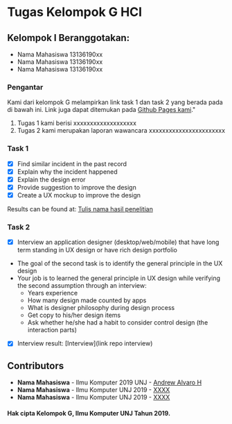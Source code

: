 # Tugas Kelompok G HCI

## Kelompok I Beranggotakan:
* Nama Mahasiswa 13136190xx
* Nama Mahasiswa 13136190xx
* Nama Mahasiswa 13136190xx

### Pengantar
Kami dari kelompok G melampirkan link task 1 dan task 2 yang berada pada di bawah ini. Link juga dapat ditemukan pada [Github Pages kami](https://kelompokg.github.io/kelompok-g-hci/)."
1. Tugas 1 kami berisi xxxxxxxxxxxxxxxxxxx 
2. Tugas 2 kami merupakan laporan wawancara xxxxxxxxxxxxxxxxxxxxxxx

### Task 1
- [x] Find similar incident in the past record
- [x] Explain why the incident happened
- [x] Explain the design error
- [x] Provide suggestion to improve the design
- [x] Create a UX mockup to improve the design

Results can be found at: [Tulis nama hasil penelitian](https://github.com/KelompokG/kelompok-g-hci/tree/master/Task%201)


### Task 2
- [x] Interview an application designer (desktop/web/mobile) that have long term standing in UX design or have rich design portfolio
- The goal of the second task is to identify the general principle in the UX design
- Your job is to learned the general principle in UX design while verifying the second assumption through an interview:
  - Years experience
  - How many design made counted by apps
  - What is designer philosophy during design process
  - Get copy to his/her design items
  - Ask whether he/she had a habit to consider control design (the interaction parts)
  
- [x] Interview result: [Interview](link repo interview)

## Contributors
* **Nama Mahasiswa** - Ilmu Komputer 2019 UNJ - [Andrew Alvaro H](https://github.com/KelompokG)
* **Nama Mahasiswa** - Ilmu Komputer UNJ 2019 - [XXXX](https://github.com/xxx)
* **Nama Mahasiswa** - Ilmu Komputer UNJ 2019 - [XXXX](https://github.com/xxx)

#### Hak cipta Kelompok G, Ilmu Komputer UNJ Tahun 2019.

